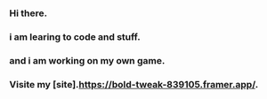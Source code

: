 ### Hi there.
### i am learing to code and stuff.
### and i am working on my own game.
### Visite my [site].https://bold-tweak-839105.framer.app/.

<!--
**DukeVZ/DukeVZ** is a ✨ _special_ ✨ repository because its `README.md` (this file) appears on your GitHub profile.

Here are some ideas to get you started:

- 🔭 I’m currently working on school stuff
- 🌱 I’m currently learning to code

